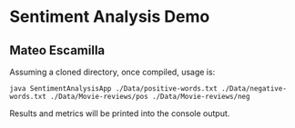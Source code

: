 # Sentiment Analysis Demo
## Mateo Escamilla

Assuming a cloned directory, once compiled, usage is:

```java SentimentAnalysisApp ./Data/positive-words.txt ./Data/negative-words.txt ./Data/Movie-reviews/pos ./Data/Movie-reviews/neg```

Results and metrics will be printed into the console output.
